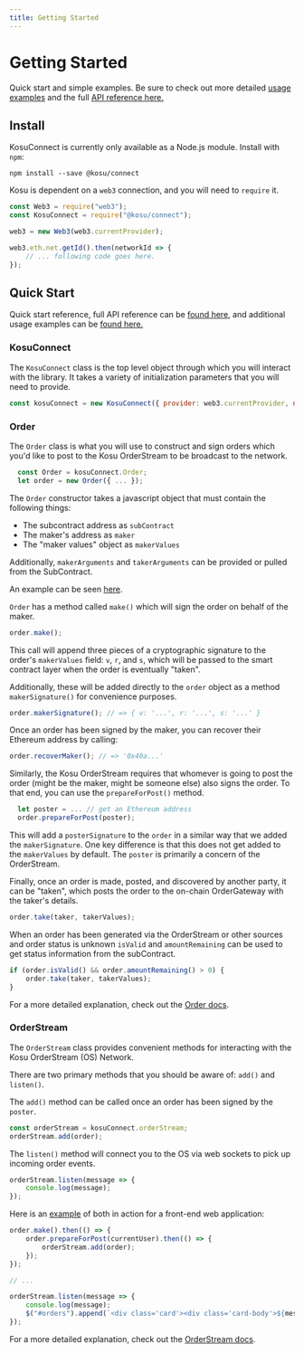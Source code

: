 ```yaml
---
title: Getting Started
---
```


# Getting Started

Quick start and simple examples. Be sure to check out more detailed [usage examples](./usage.md) and the full [API reference here.](./reference.md)

## Install

KosuConnect is currently only available as a Node.js module. Install with `npm`:

```
npm install --save @kosu/connect
```

Kosu is dependent on a `web3` connection, and you will need to `require` it.

```javascript
const Web3 = require("web3");
const KosuConnect = require("@kosu/connect");

web3 = new Web3(web3.currentProvider);

web3.eth.net.getId().then(networkId => {
    // ... following code goes here.
});
```

## Quick Start

Quick start reference, full API reference can be [found here](./reference.md), and additional usage examples can be [found here.](./usage.md)

### KosuConnect

The `KosuConnect` class is the top level object through which you will interact with the library. It takes a variety of initialization parameters that you will need to provide.

```javascript
const kosuConnect = new KosuConnect({ provider: web3.currentProvider, networkId: networkId });
```

### Order

The `Order` class is what you will use to construct and sign orders which you'd like to post to the Kosu OrderStream to be broadcast to the network.

```javascript
  const Order = kosuConnect.Order;
  let order = new Order({ ... });
```

The `Order` constructor takes a javascript object that must contain the following things:

-   The subcontract address as `subContract`
-   The maker's address as `maker`
-   The "maker values" object as `makerValues`

Additionally, `makerArguments` and `takerArguments` can be provided or pulled from the SubContract.

An example can be seen [here](https://github.com/ParadigmFoundation/connect-demo).

`Order` has a method called `make()` which will sign the order on behalf of the maker.

```javascript
order.make();
```

This call will append three pieces of a cryptographic signature to the order's `makerValues` field:
`v`, `r`, and `s`, which will be passed to the smart contract layer when the order is eventually "taken".

Additionally, these will be added directly to the `order` object as a method `makerSignature()` for convenience purposes.

```javascript
order.makerSignature(); // => { v: '...', r: '...', s: '...' }
```

Once an order has been signed by the maker, you can recover their Ethereum address by calling:

```javascript
order.recoverMaker(); // => '0x40a...'
```

Similarly, the Kosu OrderStream requires that whomever is going to post the order (might be the maker, might be someone else) also signs the order. To that end, you can use the `prepareForPost()` method.

```javascript
  let poster = ... // get an Ethereum address
  order.prepareForPost(poster);
```

This will add a `posterSignature` to the `order` in a similar way that we added the `makerSignature`. One key difference is that this does not get added to the `makerValues` by default. The `poster` is primarily a concern of the OrderStream.

Finally, once an order is made, posted, and discovered by another party, it can be "taken", which posts the order to the on-chain OrderGateway with the taker's details.

```javascript
order.take(taker, takerValues);
```

When an order has been generated via the OrderStream or other sources and order status is unknown `isValid` and `amountRemaining` can be used to get status information from the subContract.

```javascript
if (order.isValid() && order.amountRemaining() > 0) {
    order.take(taker, takerValues);
}
```

For a more detailed explanation, check out the [Order docs](./reference.md#order).

### OrderStream

The `OrderStream` class provides convenient methods for interacting with the Kosu OrderStream (OS) Network.

There are two primary methods that you should be aware of: `add()` and `listen()`.

The `add()` method can be called once an order has been signed by the `poster`.

```javascript
const orderStream = kosuConnect.orderStream;
orderStream.add(order);
```

The `listen()` method will connect you to the OS via web sockets to pick up incoming order events.

```javascript
orderStream.listen(message => {
    console.log(message);
});
```

Here is an [example](https://github.com/ParadigmFoundation/connect-demo) of both in action for a front-end web application:

```javascript
order.make().then(() => {
    order.prepareForPost(currentUser).then(() => {
        orderStream.add(order);
    });
});

// ...

orderStream.listen(message => {
    console.log(message);
    $("#orders").append(`<div class='card'><div class='card-body'>${message.data}</div></div>`);
});
```

For a more detailed explanation, check out the [OrderStream docs](./reference.md#orderstream).
